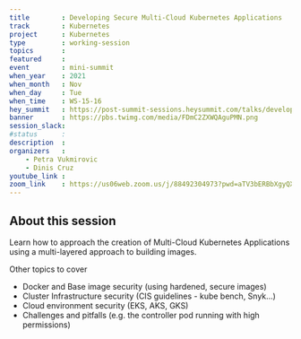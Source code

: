 ```yaml
---
title        : Developing Secure Multi-Cloud Kubernetes Applications
track        : Kubernetes
project      : Kubernetes
type         : working-session
topics       :
featured     :
event        : mini-summit
when_year    : 2021
when_month   : Nov
when_day     : Tue
when_time    : WS-15-16
hey_summit   : https://post-summit-sessions.heysummit.com/talks/developing-secure-multi-cloud-kubernetes-applications/
banner       : https://pbs.twimg.com/media/FDmC2ZXWQAguPMN.png
session_slack:
#status      : 
description  :
organizers   :
    - Petra Vukmirovic
    - Dinis Cruz    
youtube_link : 
zoom_link    : https://us06web.zoom.us/j/88492304973?pwd=aTV3bERBbXgyQXVSY0gvZFA5UTlLUT09
---
```


## About this session

Learn how to approach the creation of Multi-Cloud Kubernetes Applications using 
a multi-layered approach to building images.

Other topics to cover 

- Docker and Base image security (using hardened, secure images)
- Cluster Infrastructure security (CIS guidelines - kube bench, Snyk...)
- Cloud environment security (EKS, AKS, GKS)
- Challenges and pitfalls (e.g. the controller pod running with high permissions)
